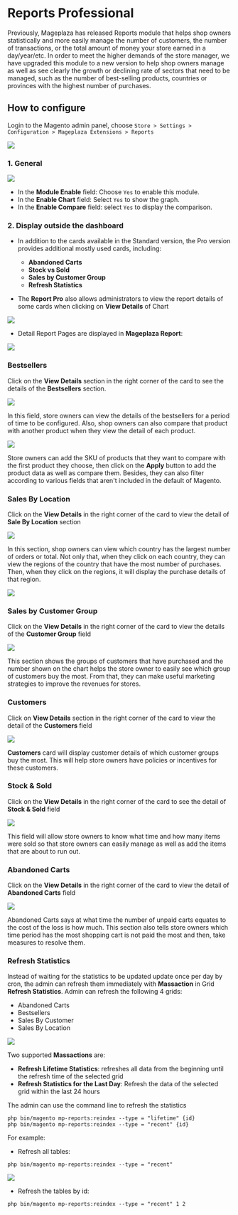 # Reports Professional

Previously, Mageplaza has released Reports module that helps shop owners statistically and more easily manage the number of customers, the number of transactions, or the total amount of money your store earned in a day/year/etc. In order to meet the higher demands of the store manager, we have upgraded this module to a new version to help shop owners manage as well as see clearly the growth or declining rate of sectors that need to be managed, such as the number of best-selling products, countries or provinces with the highest number of purchases.

## How to configure

Login to the Magento admin panel, choose `Store > Settings > Configuration > Mageplaza Extensions > Reports`

![](https://i.imgur.com/KmSr5GG.png)


### 1. General 

![](https://i.imgur.com/IGClDwN.png)

* In the **Module Enable** field: Choose `Yes` to enable this module.
* In the **Enable Chart** field: Select `Yes` to show the graph.
* In the **Enable Compare** field: select `Yes` to display the comparison.

### 2. Display outside the dashboard

- In addition to the cards available in the Standard version, the Pro version provides additional mostly used cards, including:
  - **Abandoned Carts**
  - **Stock vs Sold**
  - **Sales by Customer Group**
  - **Refresh Statistics**
  
- The **Report Pro** also allows administrators to view the report details of some cards when clicking on **View Details** of Chart

![](https://i.imgur.com/6qy9GOX.png)

- Detail Report Pages are displayed in **Mageplaza Report**: 

![](https://i.imgur.com/QhzmEgL.png)


### Bestsellers

Click on the **View Details** section in the right corner of the card to see the details of the **Bestsellers** section.

![](https://i.imgur.com/zbEJ3EP.png)

In this field, store owners can view the details of the bestsellers for a period of time to be configured. Also, shop owners can also compare that product with another product when they view the detail of each product.

![](https://i.imgur.com/9AWva9u.png)

Store owners can add the SKU of products that they want to compare with the first product they choose, then click on the **Apply** button to add the product data as well as compare them. Besides, they can also filter according to various fields that aren't included in the default of Magento.

### Sales By Location

Click on the **View Details** in the right corner of the card to view the detail of **Sale By Location** section

![](https://i.imgur.com/PVvDyEV.png)

In this section, shop owners can view which country has the largest number of orders or total. Not only that, when they click on each country, they can view the regions of the country that have the most number of purchases. Then, when they click on the regions, it will display the purchase details of that region.

![](https://i.imgur.com/CDGjIBO.png)

### Sales by Customer Group

Click on the **View Details** in the right corner of the card to view the details of the **Customer Group** field

![](https://i.imgur.com/5VxvGxW.png)

This section shows the groups of customers that have purchased and the number shown on the chart helps the store owner to easily see which group of customers buy the most. From that, they can make useful marketing strategies to improve the revenues for stores.

### Customers

Click on **View Details** section in the right corner of the card to view the detail of the **Customers** field

![](https://i.imgur.com/eDqxTxp.png)

**Customers** card will display customer details of which customer groups buy the most. This will help store owners have policies or incentives for these customers.

### Stock & Sold

Click on the **View Details** in the right corner of the card to see the detail of **Stock & Sold** field

![](https://i.imgur.com/APtpu7K.png)

This field will allow store owners to know what time and how many items were sold so that store owners can easily manage as well as add the items that are about to run out.

### Abandoned Carts

Click on the **View Details** in the right corner of the card to view the detail of **Abandoned Carts** field

![](https://i.imgur.com/6qPyLpJ.png)

Abandoned Carts says at what time the number of unpaid carts equates to the cost of the loss is how much. This section also tells store owners which time period has the most shopping cart is not paid the most and then, take measures to resolve them.


### Refresh Statistics

Instead of waiting for the statistics to be updated update once per day by cron, the admin can refresh them immediately with **Massaction** in Grid **Refresh Statistics**. Admin can refresh the following 4 grids:
- Abandoned Carts
- Bestsellers
- Sales By Customer
- Sales By Location

![](https://i.imgur.com/K8zzoUA.png)

Two supported **Massactions** are:
- **Refresh Lifetime Statistics**: refreshes all data from the beginning until the refresh time of the selected grid
- **Refresh Statistics for the Last Day**: Refresh the data of the selected grid within the last 24 hours

The admin can use the command line to refresh the statistics
```
php bin/magento mp-reports:reindex --type = "lifetime" {id}
php bin/magento mp-reports:reindex --type = "recent" {id}
```
For example:

- Refresh all tables:

```
php bin/magento mp-reports:reindex --type = "recent"
```

![](https://i.imgur.com/fBm7OFT.png)

- Refresh the tables by id:

```
php bin/magento mp-reports:reindex --type = "recent" 1 2

```
























